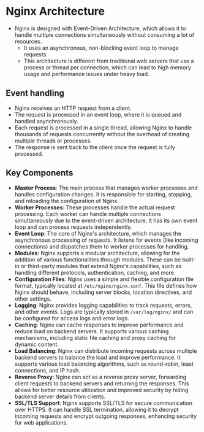 # Nginx Architecture
- Nginx is designed with Event-Driven Architecture, which allows it to handle multiple connections simultaneously without consuming a lot of resources.
  - It uses an asynchronous, non-blocking event loop to manage requests.
  - This architecture is different from traditional web servers that use a process or thread per connection, which can lead to high memory usage and performance issues under heavy load.

## Event handling
- Nginx receives an HTTP request from a client.
- The request is processed in an event loop, where it is queued and handled asynchronously.
- Each request is processed in a single thread, allowing Nginx to handle thousands of requests concurrently without the overhead of creating multiple threads or processes.
- The response is sent back to the client once the request is fully processed.

## Key Components
- **Master Process**: The main process that manages worker processes and handles configuration changes. It is responsible for starting, stopping, and reloading the configuration of Nginx.
- **Worker Processes**: These processes handle the actual request processing. Each worker can handle multiple connections simultaneously due to the event-driven architecture. It has its own event loop and can process requests independently.
- **Event Loop**: The core of Nginx's architecture, which manages the asynchronous processing of requests. It listens for events (like incoming connections) and dispatches them to worker processes for handling.
- **Modules**: Nginx supports a modular architecture, allowing for the addition of various functionalities through modules. These can be built-in or third-party modules that extend Nginx's capabilities, such as handling different protocols, authentication, caching, and more.
- **Configuration Files**: Nginx uses a simple and flexible configuration file format, typically located at `/etc/nginx/nginx.conf`. This file defines how Nginx should behave, including server blocks, location directives, and other settings.
- **Logging**: Nginx provides logging capabilities to track requests, errors, and other events. Logs are typically stored in `/var/log/nginx/` and can be configured for access logs and error logs.
- **Caching**: Nginx can cache responses to improve performance and reduce load on backend servers. It supports various caching mechanisms, including static file caching and proxy caching for dynamic content.
- **Load Balancing**: Nginx can distribute incoming requests across multiple backend servers to balance the load and improve performance. It supports various load balancing algorithms, such as round-robin, least connections, and IP hash.
- **Reverse Proxy**: Nginx can act as a reverse proxy server, forwarding client requests to backend servers and returning the responses. This allows for better resource utilization and improved security by hiding backend server details from clients.
- **SSL/TLS Support**: Nginx supports SSL/TLS for secure communication over HTTPS. It can handle SSL termination, allowing it to decrypt incoming requests and encrypt outgoing responses, enhancing security for web applications.